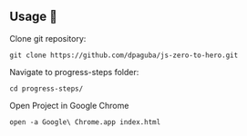 ## Usage 📢

Clone git repository:
    
    git clone https://github.com/dpaguba/js-zero-to-hero.git

Navigate to progress-steps folder:

    cd progress-steps/

Open Project in Google Chrome

    open -a Google\ Chrome.app index.html